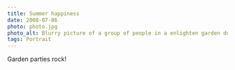 ```yaml
---
title: Summer happiness
date: 2008-07-06
photo: photo.jpg
photo_alt: Blurry picture of a group of people in a enlighten garden during summer
tags: Portrait
---
```


Garden parties rock!
